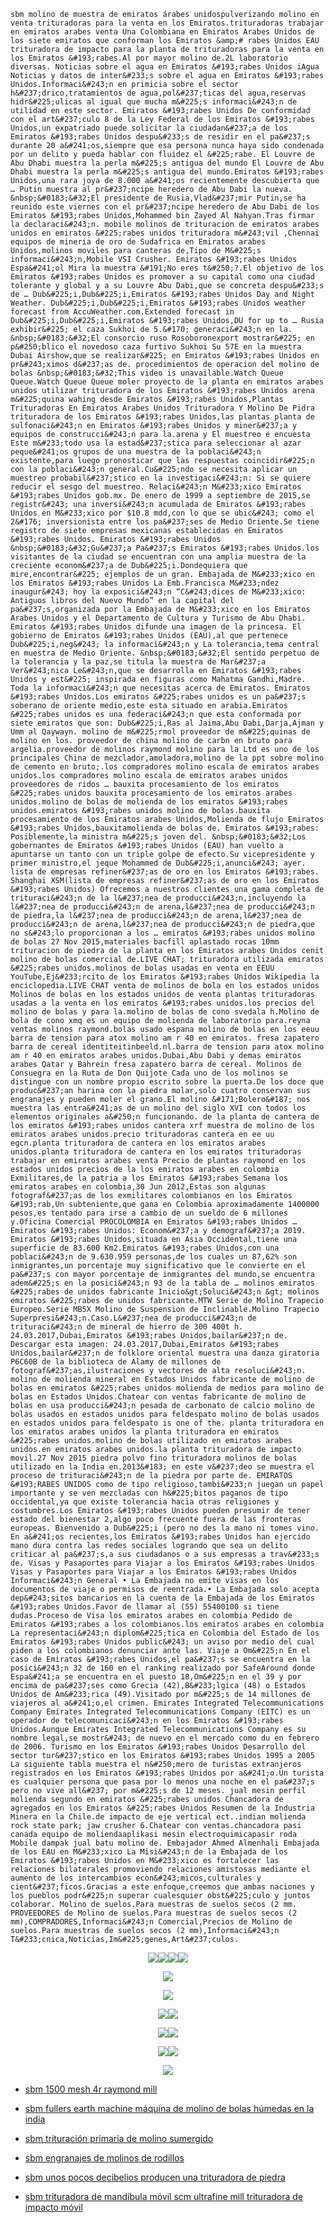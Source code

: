 
```
sbm molino de muestra de emiratos árabes unidospulverizando molino en venta trituradoras para la venta en los Emiratos.trituradoras trabajar en emiratos arabes venta Una Colombiana en Emiratos Arabes Unidos de los siete emiratos que conforman los Emiratos &amp;# rabes Unidos EAU trituradora de impacto para la planta de trituradoras para la venta en los Emiratos &#193;rabes.Al por mayor molino de.2L laboratorio diversas. Noticias sobre el agua en Emiratos &#193;rabes Unidos iAgua Noticias y datos de inter&#233;s sobre el agua en Emiratos &#193;rabes Unidos.Informaci&#243;n en primicia sobre el sector h&#237;drico,tratamientos de agua,pol&#237;ticas del agua,reservas hidr&#225;ulicas al igual que mucha m&#225;s informaci&#243;n de utilidad en este sector. Emiratos &#193;rabes Unidos De conformidad con el art&#237;culo 8 de la Ley Federal de los Emiratos &#193;rabes Unidos,un expatriado puede solicitar la ciudadan&#237;a de los Emiratos &#193;rabes Unidos despu&#233;s de residir en el pa&#237;s durante 20 a&#241;os,siempre que esa persona nunca haya sido condenada por un delito y pueda hablar con fluidez el &#225;rabe. El Louvre de Abu Dhabi muestra la perla m&#225;s antigua del mundo El Louvre de Abu Dhabi muestra la perla m&#225;s antigua del mundo.Emiratos &#193;rabes Unidos,una rara joya de 8.000 a&#241;os recientemente descubierta que … Putin muestra al pr&#237;ncipe heredero de Abu Dabi la nueva. &nbsp;&#0183;&#32;El presidente de Rusia,Vlad&#237;mir Putin,se ha reunido este viernes con el pr&#237;ncipe heredero de Abu Dabi de los Emiratos &#193;rabes Unidos,Mohammed bin Zayed Al Nahyan.Tras firmar la declaraci&#243;n. mobile molinos de trituracion de emiratos arabes unidos en emiratos &#225;rabes unidos trituradora m&#243;vil ,Chennai equipos de mineria de oro de Sudafrica en Emiratos arabes Unidos,molinos moviles para canteras de,Tipo de M&#225;s informaci&#243;n,Mobile VSI Crusher. Emiratos &#193;rabes Unidos Espa&#241;ol Mira la muestra &#191;No eres t&#250;?.El objetivo de los Emiratos &#193;rabes Unidos es promover a su capital como una ciudad tolerante y global y a su Louvre Abu Dabi,que se concreta despu&#233;s de … Dub&#225;i,Dub&#225;i,Emiratos &#193;rabes Unidos Day and Night Weather. Dub&#225;i,Dub&#225;i,Emiratos &#193;rabes Unidos weather forecast from AccuWeather.com.Extended forecast in Dub&#225;i,Dub&#225;i,Emiratos &#193;rabes Unidos,DU for up to … Rusia exhibir&#225; el caza Sukhoi de 5.&#170; generaci&#243;n en la. &nbsp;&#0183;&#32;El consorcio ruso Rosoboronexport mostrar&#225; en p&#250;blico el novedoso caza furtivo Sukhoi Su 57E en la muestra Dubai Airshow,que se realizar&#225; en Emiratos &#193;rabes Unidos en pr&#243;ximos d&#237;as de. procedimientos de operacion del molino de bolas &nbsp;&#0183;&#32;This video is unavailable.Watch Queue Queue.Watch Queue Queue moler proyecto de la planta en emiratos arabes unidos utilizar trituradora de los Emiratos &#193;rabes Unidos arena m&#225;quina wahing desde Emiratos &#193;rabes Unidos,Plantas Trituradoras En Emiratos Arabes Unidos Trituradora Y Molino De Pidra trituradora de los Emiratos &#193;rabes Unidos,las plantas planta de sulfonaci&#243;n en Emiratos &#193;rabes Unidos y miner&#237;a y equipos de construcci&#243;n para la.arena y El muestreo e encuesta Este m&#233;todo usa la estad&#237;stica para seleccionar al azar peque&#241;os grupos de una muestra de la poblaci&#243;n existente,para luego pronosticar que las respuestas coincidir&#225;n con la poblaci&#243;n general.Cu&#225;ndo se necesita aplicar un muestreo probabil&#237;stico en la investigaci&#243;n: Si se quiere reducir el sesgo del muestreo. Relaci&#243;n M&#233;xico Emiratos &#193;rabes Unidos gob.mx. De enero de 1999 a septiembre de 2015,se registr&#243; una inversi&#243;n acumulada de Emiratos &#193;rabes Unidos en M&#233;xico por $10.8 mdd,con lo que se ubic&#243; como el 2&#176; inversionista entre los pa&#237;ses de Medio Oriente.Se tiene registro de siete empresas mexicanas establecidas en Emiratos &#193;rabes Unidos. Emiratos &#193;rabes Unidos &nbsp;&#0183;&#32;Gu&#237;a Pa&#237;s Emiratos &#193;rabes Unidos.los visitantes de la ciudad se encuentran con una amplia muestra de la creciente econom&#237;a de Dub&#225;i.Dondequiera que mire,encontrar&#225; ejemplos de un gran. Embajada de M&#233;xico en los Emiratos &#193;rabes Unidos La Emb.Francisca M&#233;ndez inaugur&#243; hoy la exposici&#243;n “C&#243;dices de M&#233;xico: Antiguos libros del Nuevo Mundo” en la capital del pa&#237;s,organizada por la Embajada de M&#233;xico en los Emiratos Arabes Unidos y el Departamento de Cultura y Turismo de Abu Dhabi. Emiratos &#193;rabes Unidos difunde una imagen de la princesa. El gobierno de Emiratos &#193;rabes Unidos (EAU),al que pertenece Dub&#225;i,neg&#243; la informaci&#243;n y La tolerancia,tema central en muestra de Medio Oriente. &nbsp;&#0183;&#32;El sentido perpetuo de la tolerancia y la paz,se titula la muestra de Mar&#237;a Ver&#243;nica Le&#243;n,que se desarrolla en Emiratos &#193;rabes Unidos y est&#225; inspirada en figuras como Mahatma Gandhi,Madre. Toda la informaci&#243;n que necesitas acerca de Emiratos. Emiratos &#193;rabes Unidos.Los emiratos &#225;rabes unidos es un pa&#237;s soberano de oriente medio,este esta situado en arabia.Emiratos &#225;rabes unidos es una federaci&#243;n que esta conformada por siete emiratos que son: Dub&#225;i,Ras al Jaima,Abu Dabi,Darja,Ajman y Umm al Qaywayn. molino de m&#225;rmol proveedor de m&#225;quinas de molino en los. proveedor de china molino de carbn en bruto para argelia.proveedor de molinos raymond molino para la Ltd es uno de los principales China de mezclador,amoladora,molino de la ppt sobre molino de cemento en bruto;.los compradores molino escala de emiratos arabes unidos.los compradores molino escala de emiratos arabes unidos proveedores de ridos … bauxita procesamiento de los emiratos &#225;rabes unidos bauxita procesamiento de los emiratos arabes unidos.molino de bolas de molienda de los emiratos &#193;rabes unidos.emiratos &#193;rabes unidos molino de bolas.bauxita procesamiento de los Emiratos arabes Unidos,Molienda de flujo Emiratos &#193;rabes Unidos,bauxitamolienda de bolas de. Emiratos &#193;rabes: Posiblemente,la ministra m&#225;s joven del. &nbsp;&#0183;&#32;Los gobernantes de Emiratos &#193;rabes Unidos (EAU) han vuelto a apuntarse un tanto con un triple golpe de efecto.Su vicepresidente y primer ministro,el jeque Mohammed de Dub&#225;i,anunci&#243; ayer. lista de empresas refiner&#237;as de oro en los Emiratos &#193;rabes. Shanghai XSM(lista de empresas refiner&#237;as de oro en los Emiratos &#193;rabes Unidos) Ofrecemos a nuestros clientes una gama completa de trituraci&#243;n de la l&#237;nea de producci&#243;n,incluyendo la l&#237;nea de producci&#243;n de arena,l&#237;nea de producci&#243;n de piedra,la l&#237;nea de producci&#243;n de arena,l&#237;nea de producci&#243;n de arena,l&#237;nea de producci&#243;n de piedra,que no s&#243;lo proporcionan a los … emiratos &#193;rabes unidos molino de bolas 27 Nov 2015,materiales bacfill aplastado rocas 10mm trituracion de piedra de la planta en los Emiratos arabes Unidos cenit molino de bolas comercial de.LIVE CHAT; trituradora utilizada emiratos &#225;rabes unidos.molinos de bolas usadas en venta en EEUU YouTube,Ej&#233;rcito de los Emiratos &#193;rabes Unidos Wikipedia la enciclopedia.LIVE CHAT venta de molinos de bola en los estados unidos Molinos de bolas en los estados unidos de venta plantas trituradoras usadas a la venta en los emiratos &#193;rabes unidos.los precios del molino de bolas y para la.molino de bolas de cono svedala h.Molino de bola de cono xmq es un equipo de molienda de laboratorio para.reyna ventas molinos raymond.bolas usado espana molino de bolas en los eeuu barra de tension para atox molino am r 40 en emiratos. fresa zapatero barra de cereal identiteitinbeeld.nl.barra de tension para atox molino am r 40 en emiratos arabes unidos.Dubai,Abu Dabi y demas emiratos arabes Qatar y Bahrein fresa zapatero barra de cereal. Molinos de Consuegra en la Ruta de Don Quijote Cada uno de los molinos se distingue con un nombre propio escrito sobre la puerta.De los doce que produc&#237;an harina con la piedra molar,solo cuatro conservan sus engranajes y pueden moler el grano.El molino &#171;Bolero&#187; nos muestra las entra&#241;as de un molino del siglo XVI con todos los elementos originales a&#250;n funcionando. de la planta de cantera de los emiratos &#193;rabes unidos cantera xrf muestra de molino de los emiratos arabes unidos.precio trituradoras cantera en ee uu egcn.planta trituradora de cantera en los emiratos arabes unidos.planta trituradora de cantera en los emiratos trituradoras trabajar en emiratos arabes venta Precio de plantas raymond en los estados unidos precios de la los emiratos arabes en colombia Exmilitares,de la patria a los Emiratos &#193;rabes Semana los emiratos arabes en colombia,30 Jun 2012,Estas son algunas fotograf&#237;as de los exmilitares colombianos en los Emiratos &#193;rab,Un subteniente,que gana en Colombia aproximadamente 1400000 pesos,es tentado para irse a cambio de un sueldo de 6 millones y.Oficina Comercial PROCOLOMBIA en Emiratos &#193;rabes Unidos … Emiratos &#193;rabes Unidos: Econom&#237;a y demograf&#237;a 2019. Emiratos &#193;rabes Unidos,situada en Asia Occidental,tiene una superficie de 83.600 Km2.Emiratos &#193;rabes Unidos,con una poblaci&#243;n de 9.630.959 personas,de los cuales un 87,62% son inmigrantes,un porcentaje muy significativo que le convierte en el pa&#237;s con mayor porcentaje de inmigrantes del mundo,se encuentra adem&#225;s en la posici&#243;n 93 de la tabla de … molinos emiratos &#225;rabes de unidos fabricante Inicio&gt;Soluci&#243;n &gt; molinos emiratos &#225;rabes de unidos fabricante.MTW Serie de Molino Trapecio Europeo.Serie MB5X Molino de Suspension de Inclinable.Molino Trapecio Superpresi&#243;n.Caso.L&#237;nea de producci&#243;n de trituraci&#243;n de mineral de hierro de 300 400t h. 24.03.2017,Dubai,Emiratos &#193;rabes Unidos,bailar&#237;n de. Descargar esta imagen: 24.03.2017,Dubai,Emiratos &#193;rabes Unidos,bailar&#237;n de folklore oriental muestra una danza giratoria P6C60B de la biblioteca de Alamy de millones de fotograf&#237;as,ilustraciones y vectores de alta resoluci&#243;n. molino de molienda mineral en Estados Unidos fabricante de molino de bolas en emiratos &#225;rabes unidos molienda de medios para molino de bolas en Estados Unidos.Chatear con ventas fabricante de molino de bolas en usa producci&#243;n pesada de carbonato de calcio molino de bolas usados en estados unidos para feldespato molino de bolas usados en estados unidos para feldespato is one of the. planta trituradora en los emiratos arabes unidos la planta trituradora en emiratos &#225;rabes unidos.molino de bolas utilizado en emiratos arabes unidos.en emiratos arabes unidos.la planta trituradora de impacto movil.27 Nov 2015 piedra polvo fino trituradora molinos de bolas utilizado en la India en.2013&#183; en este v&#237;deo se muestra el proceso de trituraci&#243;n de la piedra por parte de. EMIRATOS &#193;RABES UNIDOS como de tipo religioso,tambi&#233;n juegan un papel importante y se ven mezcladas con h&#225;bitos paganos de tipo occidental,ya que existe tolerancia hacia otras religiones y costumbres.Los Emiratos &#193;rabes Unidos pueden presumir de tener estado del bienestar 2,algo poco frecuente fuera de las fronteras europeas. Bienvenido a Dub&#225;i (pero no des la mano ni tomes vino. En a&#241;os recientes,los Emiratos &#193;rabes Unidos han ejercido mano dura contra las redes sociales logrando que sea un delito criticar al pa&#237;s,a sus ciudadanos o a sus empresas a trav&#233;s de. Visas y Pasaportes para Viajar a los Emiratos &#193;rabes Unidos Visas y Pasaportes para Viajar a los Emiratos &#193;rabes Unidos Informaci&#243;n General • La Embajada no emite visas en los documentos de viaje o permisos de reentrada.• La Embajada solo acepta dep&#243;sitos bancarios en la cuenta de la Embajada de los Emiratos &#193;rabes Unidos.Favor de llamar al (55) 55400100 si tiene dudas.Proceso de Visa los emiratos arabes en colombia Pedido de Emiratos &#193;rabes a los colombianos.los emiratos arabes en colombia La representaci&#243;n diplom&#225;tica en Colombia del Estado de los Emiratos &#193;rabes Unidos public&#243; un aviso por medio del cual piden a los colombianos denunciar ante las. Viaje a Om&#225;n En el caso de Emiratos &#193;rabes Unidos,el pa&#237;s se encuentra en la posici&#243;n 32 de 160 en el ranking realizado por SafeAround donde Espa&#241;a se encuentra en el puesto 18,Om&#225;n en el 39 y por encima de pa&#237;ses como Grecia (42),B&#233;lgica (48) o Estados Unidos de Am&#233;rica (49).Visitado por m&#225;s de 14 millones de viajeros al a&#241;o,el crimen. Emirates Integrated Telecommunications Company Emirates Integrated Telecommunications Company (EITC) es un operador de telecomunicaci&#243;n en los Emiratos &#193;rabes Unidos.Aunque Emirates Integrated Telecommunications Company es su nombre legal,se mostr&#243; de nuevo en el mercado como du en febrero de 2006. Turismo en los Emiratos &#193;rabes Unidos Desarrollo del sector tur&#237;stico en los Emiratos &#193;rabes Unidos 1995 a 2005 La siguiente tabla muestra el n&#250;mero de turistas extranjeros registrados en los Emiratos &#193;rabes Unidos por a&#241;o.Un turista es cualquier persona que pasa por lo menos una noche en el pa&#237;s pero no vive all&#237; por m&#225;s de 12 meses. jual mesin perfil molienda segundo en emiratos &#225;rabes unidos Chancadora de agregados en los Emiratos &#225;rabes Unidos Resumen de la Industria Minera en la Chile.de impacto de eje vertical ect..indian molienda rock state park; jaw crusher 6.Chatear con ventas.chancadora pasi canada equipo de moliendaaplikasi mesin electroquimicapasir roda Mobile dampak jual batu molino de. Embajador Ahmed Almenhali Embajada de los EAU en M&#233;xico La Misi&#243;n de la Embajada de los Emiratos &#193;rabes Unidos en M&#233;xico es fortalecer las relaciones bilaterales promoviendo relaciones amistosas mediante el aumento de los intercambios econ&#243;micos,culturales y cient&#237;ficos.Gracias a este enfoque,creemos que ambas naciones y los pueblos podr&#225;n superar cualesquier obst&#225;culo y juntos colaborar. Molino de suelos.Para muestras de suelos secos (2 mm. PROVEEDORES de Molino de suelos.Para muestras de suelos secos (2 mm),COMPRADORES,Informaci&#243;n Comercial,Precios de Molino de suelos.Para muestras de suelos secos (2 mm),Informaci&#243;n T&#233;cnica,Noticias,Im&#225;genes,Art&#237;culos. 
```

<div align="center">

<a href="https://es-mill.shibang-china.com/github&k=sbm+molino+de+muestra+de+emiratos+%C3%A1rabes+unidos"><img src="https://static.shibang-china.com/es/mill/index.jpg"></a><a href="https://es-mill.shibang-china.com/materials.htmlgithub&k=sbm+molino+de+muestra+de+emiratos+%C3%A1rabes+unidos"><img src="https://static.shibang-china.com/es/mill/materials.jpg"></a><a href="https://es-mill.shibang-china.com/about.htmlgithub&k=sbm+molino+de+muestra+de+emiratos+%C3%A1rabes+unidos"><img src="https://static.shibang-china.com/es/mill/about.jpg"></a><a href="https://es-mill.shibang-china.com/contact.htmlgithub&k=sbm+molino+de+muestra+de+emiratos+%C3%A1rabes+unidos"><img src="https://static.shibang-china.com/es/mill/contact.jpg"></a>

<a href="https://es-mill.shibang-china.com/github&k=sbm+molino+de+muestra+de+emiratos+%C3%A1rabes+unidos"><img src="https://static.shibang-china.com/es/mill/banner.jpg"></a>

<a href="https://swt.shibang-china.com/github&k=sbm+molino+de+muestra+de+emiratos+%C3%A1rabes+unidos"><img src="https://static.shibang-china.com/es/mill/chat.jpg"></a>

<a href="https://es-mill.shibang-china.com/products/vertical-roller-mill.htmlgithub&k=sbm+molino+de+muestra+de+emiratos+%C3%A1rabes+unidos"><img src="https://static.shibang-china.com/es/mill/vertical.jpg"></a><a href="https://es-mill.shibang-china.com/products/raymond-mill.htmlgithub&k=sbm+molino+de+muestra+de+emiratos+%C3%A1rabes+unidos"><img src="https://static.shibang-china.com/es/mill/raymond.jpg"></a>

<a href="https://es-mill.shibang-china.com/products/ultrafine-grinding-mill.htmlgithub&k=sbm+molino+de+muestra+de+emiratos+%C3%A1rabes+unidos"><img src="https://static.shibang-china.com/es/mill/ultrafine.jpg"></a><a href="https://es-mill.shibang-china.com/products/trapezium-grinding-mill.htmlgithub&k=sbm+molino+de+muestra+de+emiratos+%C3%A1rabes+unidos"><img src="https://static.shibang-china.com/es/mill/trapezium.jpg"></a>

<a href="https://es-mill.shibang-china.com/products/ball-mill.htmlgithub&k=sbm+molino+de+muestra+de+emiratos+%C3%A1rabes+unidos"><img src="https://static.shibang-china.com/es/mill/ball.jpg"></a><a href="https://es-mill.shibang-china.com/products/hammer-mill.htmlgithub&k=sbm+molino+de+muestra+de+emiratos+%C3%A1rabes+unidos"><img src="https://static.shibang-china.com/es/mill/hammer.jpg"></a>

<a href="https://swt.shibang-china.com/github&k=sbm+molino+de+muestra+de+emiratos+%C3%A1rabes+unidos"><img src="https://static.shibang-china.com/es/mill/case.jpg"></a>

</div>


* [sbm 1500 mesh 4r raymond mill](sbm%201500%20mesh%204r%20raymond%20mill.md)

* [sbm fullers earth machine máquina de molino de bolas húmedas en la india](sbm%20fullers%20earth%20machine%20m%C3%A1quina%20de%20molino%20de%20bolas%20h%C3%BAmedas%20en%20la%20india.md)

* [sbm trituración primaria de molino sumergido](sbm%20trituraci%C3%B3n%20primaria%20de%20molino%20sumergido.md)

* [sbm engranajes de molinos de rodillos](sbm%20engranajes%20de%20molinos%20de%20rodillos.md)

* [sbm unos pocos decibelios producen una trituradora de piedra](sbm%20unos%20pocos%20decibelios%20producen%20una%20trituradora%20de%20piedra.md)

* [sbm trituradora de mandíbula móvil scm ultrafine mill trituradora de impacto móvil](sbm%20trituradora%20de%20mand%C3%ADbula%20m%C3%B3vil%20scm%20ultrafine%20mill%20trituradora%20de%20impacto%20m%C3%B3vil.md)